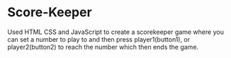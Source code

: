 # Score-Keeper
Used HTML CSS and JavaScript to create a scorekeeper game where you can set a number to play to and then press player1(button1), or player2(button2) to reach the number which then ends the game. 
